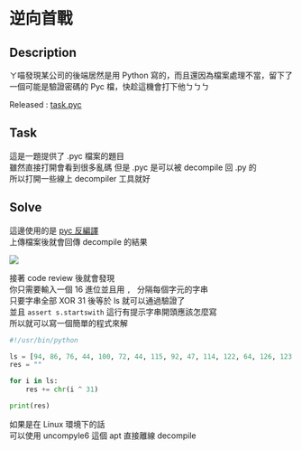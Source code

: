 # 逆向首戰

## Description

ㄚ喵發現某公司的後端居然是用 Python 寫的，而且還因為檔案處理不當，留下了一個可能是驗證密碼的 Pyc 檔，快趁這機會打下他ㄅㄅㄅ  

Released : [task.pyc](./task.pyc)

## Task

這是一題提供了 .pyc 檔案的題目  
雖然直接打開會看到很多亂碼 但是 .pyc 是可以被 decompile 回 .py 的  
所以打開一些線上 decompiler 工具就好  

## Solve

這邊使用的是 [pyc 反編譯](https://www.toolnb.com/tools-lang-zh-TW/pyc.html)  
上傳檔案後就會回傳 decompile 的結果

![](https://i.imgur.com/2yyVi3a.png)

接著 code review 後就會發現  
你只需要輸入一個 16 進位並且用 `, ` 分隔每個字元的字串  
只要字串全部 XOR 31 後等於 ls 就可以通過驗證了  
並且 `assert s.startswith` 這行有提示字串開頭應該怎麼寫  
所以就可以寫一個簡單的程式來解  

```python
#!/usr/bin/python

ls = [94, 86, 76, 44, 100, 72, 44, 115, 92, 47, 114, 122, 64, 126, 123, 114, 46, 113, 64, 86, 42, 64, 75, 119, 44, 109, 90, 64, 43, 113, 102, 64, 119, 43, 92, 116, 44, 109, 42, 32, 98]
res = ""

for i in ls:
    res += chr(i ^ 31)

print(res)

```

如果是在 Linux 環境下的話  
可以使用 uncompyle6 這個 apt 直接離線 decompile

